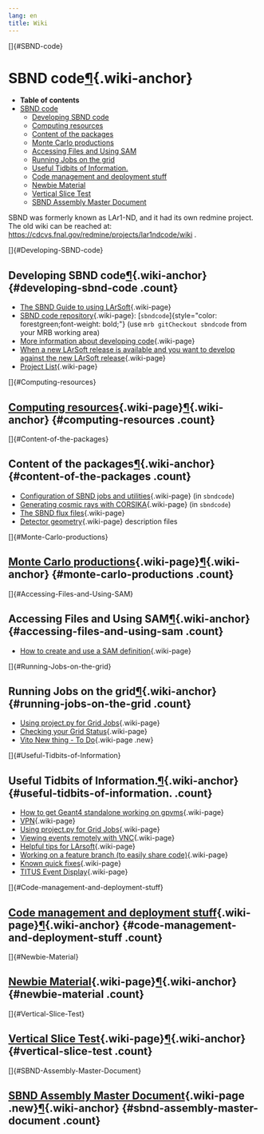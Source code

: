 ```yaml
---
lang: en
title: Wiki
---
```


[]{#SBND-code}

SBND code[¶](#SBND-code){.wiki-anchor}
======================================

-   **Table of contents**
-   [SBND code](#SBND-code)
    -   [Developing SBND code](#Developing-SBND-code)
    -   [Computing resources](#Computing-resources)
    -   [Content of the packages](#Content-of-the-packages)
    -   [Monte Carlo productions](#Monte-Carlo-productions)
    -   [Accessing Files and Using SAM](#Accessing-Files-and-Using-SAM)
    -   [Running Jobs on the grid](#Running-Jobs-on-the-grid)
    -   [Useful Tidbits of Information.](#Useful-Tidbits-of-Information)
    -   [Code management and deployment
        stuff](#Code-management-and-deployment-stuff)
    -   [Newbie Material](#Newbie-Material)
    -   [Vertical Slice Test](#Vertical-Slice-Test)
    -   [SBND Assembly Master Document](#SBND-Assembly-Master-Document)

SBND was formerly known as LAr1-ND, and it had its own redmine project.\
The old wiki can be reached at:
<https://cdcvs.fnal.gov/redmine/projects/lar1ndcode/wiki> .

[]{#Developing-SBND-code}

Developing SBND code[¶](#Developing-SBND-code){.wiki-anchor} {#developing-sbnd-code .count}
------------------------------------------------------------

-   [The SBND Guide to using
    LArSoft](The_SBND_Guide_to_using_LArSoft.html){.wiki-page}
-   [SBND code repository](List_of_SBND_code_releases.html){.wiki-page}:
    [`sbndcode`]{style="color: forestgreen;font-weight: bold;"} (use
    `mrb gitCheckout sbndcode` from your MRB working area)
-   [More information about developing
    code](Developing_SBND_code_in_LArSoft.html){.wiki-page}
-   [When a new LArSoft release is available and you want to develop
    against the new LArSoft
    release](When_a_new_LArSoft_release_is_available_and_you_want_to_develop_against_the_new_LArSoft_release.html){.wiki-page}
-   [Project List](Project_List.html){.wiki-page}

[]{#Computing-resources}

[Computing resources](Computing_resources.html){.wiki-page}[¶](#Computing-resources){.wiki-anchor} {#computing-resources .count}
--------------------------------------------------------------------------------------------------

[]{#Content-of-the-packages}

Content of the packages[¶](#Content-of-the-packages){.wiki-anchor} {#content-of-the-packages .count}
------------------------------------------------------------------

-   [Configuration of SBND jobs and
    utilities](Job_configurations.html){.wiki-page} (in `sbndcode`)
-   [Generating cosmic rays with CORSIKA](Cosmics.html){.wiki-page} (in
    `sbndcode`)
-   [The SBND flux files](The_SBND_flux_files.html){.wiki-page}
-   [Detector geometry](Detector_geometry.html){.wiki-page} description
    files

[]{#Monte-Carlo-productions}

[Monte Carlo productions](Monte_Carlo_productions.html){.wiki-page}[¶](#Monte-Carlo-productions){.wiki-anchor} {#monte-carlo-productions .count}
--------------------------------------------------------------------------------------------------------------

[]{#Accessing-Files-and-Using-SAM}

Accessing Files and Using SAM[¶](#Accessing-Files-and-Using-SAM){.wiki-anchor} {#accessing-files-and-using-sam .count}
------------------------------------------------------------------------------

-   [How to create and use a SAM
    definition](_How_to_create_and_use_a_SAM_definition.html){.wiki-page}

[]{#Running-Jobs-on-the-grid}

Running Jobs on the grid[¶](#Running-Jobs-on-the-grid){.wiki-anchor} {#running-jobs-on-the-grid .count}
--------------------------------------------------------------------

-   [Using project.py for Grid
    Jobs](Using_projectpy_for_Grid_Jobs.html){.wiki-page}
-   [Checking your Grid
    Status](Checking_your_Grid_Status.html){.wiki-page}
-   [Vito New thing - To Do](Vito_New_thing_-_To_Do_.html){.wiki-page
    .new}

[]{#Useful-Tidbits-of-Information}

Useful Tidbits of Information.[¶](#Useful-Tidbits-of-Information){.wiki-anchor} {#useful-tidbits-of-information. .count}
-------------------------------------------------------------------------------

-   [How to get Geant4 standalone working on
    gpvms](How_to_get_Geant4_standalone_working_on_gpvms.html){.wiki-page}
-   [VPN](VPN.html){.wiki-page}
-   [Using project.py for Grid
    Jobs](Using_projectpy_for_Grid_Jobs.html){.wiki-page}
-   [Viewing events remotely with
    VNC](Viewing_events_remotely_with_VNC.html){.wiki-page}
-   [Helpful tips for
    LArsoft](Helpful_tips_for_Larsoft_building.html){.wiki-page}
-   [Working on a feature branch (to easily share
    code)](Working_on_a_feature_branch_(to_easily_share_code).html){.wiki-page}
-   [Known quick fixes](Known_quick_fixes.html){.wiki-page}
-   [TITUS Event Display](TITUS_Event_Display.html){.wiki-page}

[]{#Code-management-and-deployment-stuff}

[Code management and deployment stuff](Code_management_and_deployment_stuff.html){.wiki-page}[¶](#Code-management-and-deployment-stuff){.wiki-anchor} {#code-management-and-deployment-stuff .count}
-----------------------------------------------------------------------------------------------------------------------------------------------------

[]{#Newbie-Material}

[Newbie Material](Newbie_Material.html){.wiki-page}[¶](#Newbie-Material){.wiki-anchor} {#newbie-material .count}
--------------------------------------------------------------------------------------

[]{#Vertical-Slice-Test}

[Vertical Slice Test](Vertical_Slice_Test.html){.wiki-page}[¶](#Vertical-Slice-Test){.wiki-anchor} {#vertical-slice-test .count}
--------------------------------------------------------------------------------------------------

[]{#SBND-Assembly-Master-Document}

[SBND Assembly Master Document](SBND_Assembly_Master_Document.html){.wiki-page .new}[¶](#SBND-Assembly-Master-Document){.wiki-anchor} {#sbnd-assembly-master-document .count}
-------------------------------------------------------------------------------------------------------------------------------------
